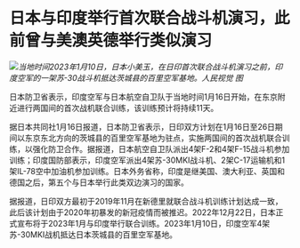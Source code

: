 # 日本与印度举行首次联合战斗机演习，此前曾与美澳英德举行类似演习

![](https://inews.gtimg.com/news_bt/OWI62Qo_rKvdekTOFIsEJV_mXn9VxNhn7S9eOechvh0UsAA/1000)_当地时间2023年1月10日，日本小美玉，在日印首次联合战斗机演习之前，印度空军的一架苏-30战斗机抵达茨城县的百里空军基地。人民视觉
图_

日本防卫省表示，印度空军与日本航空自卫队于当地时间1月16日开始，在东京附近进行两国间的首次战机联合训练，该训练预计将持续11天。

据日本共同社1月16日报道，日本防卫省表示，日印双方计划在1月16日至26日期间以东京东北方向的茨城县的百里空军基地为驻点，实施两国间的首次战机联合训练，以强化防卫合作。据报道，日本航空自卫队派出4架F-2和4架F-15战斗机参加训练；印度国防部表示，印度空军派出4架苏-30MKI战斗机、2架C-17运输机和1架IL-78空中加油机参加训练。日本外务省称，印度是继美国、澳大利亚、英国和德国之后，第五个与日本举行此类双边演习的国家。

据报道，日印双方最初于2019年11月在新德里就联合战斗机训练计划达成一致，此后该计划由于2020年初暴发的新冠疫情而被推迟。2022年12月22日，日本正式宣布将于2023年1月与印度举行联合训练。2023年1月10日，印度空军4架苏-30MKI战机抵达日本茨城县的百里空军基地。

